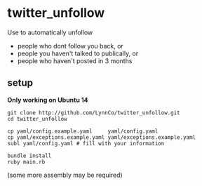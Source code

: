 # twitter_unfollow

Use to automatically unfollow
* people who dont follow you back, or
* people you haven't talked to publically, or
* people who haven't posted in 3 months

## setup

**Only working on Ubuntu 14**

```
git clone http://github.com/LynnCo/twitter_unfollow.git
cd twitter_unfollow

cp yaml/config.example.yaml     yaml/config.yaml
cp yaml/exceptions.example.yaml yaml/exceptions.example.yaml
subl yaml/config.yaml # fill with your information

bundle install
ruby main.rb
```

(some more assembly may be required)
